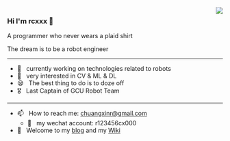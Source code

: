 <img align="right" src="https://github-readme-stats.vercel.app/api?username=rcxxx&show_icons=true&icon_color=CE1D2D&text_color=718096&bg_color=ffffff&hide_title=true" />

### Hi I'm rcxxx 👋

A programmer who never wears a plaid shirt

The dream is to be a robot engineer

---

<!--
**rcxxx/rcxxx** is a ✨ _special_ ✨ repository because its `README.md` (this file) appears on your GitHub profile.

Here are some ideas to get you started:

- 🔭 I’m currently working on ...
- 🌱 I’m currently learning ...
- 👯 I’m looking to collaborate on ...
- 🤔 I’m looking for help with ...
- 💬 Ask me about ...
- 📫 How to reach me: ...
- 😄 Pronouns: ...
- ⚡ Fun fact: ...
-->

- 🔭 &nbsp; currently working on technologies related to robots
- 🤔 &nbsp; very interested in CV & ML & DL
- 😪 &nbsp; The best thing to do is to doze off
- 🎖️ &nbsp; Last Captain of GCU Robot Team

---

- 📫 &nbsp; How to reach me: chuangxinr@gmail.com
  -  📱 &nbsp; my wechat account: r123456cx000
- 🌁 &nbsp; Welcome to my [blog](sinnammanyo.cn) and my [Wiki](sinnammanyo.cn/docs)

